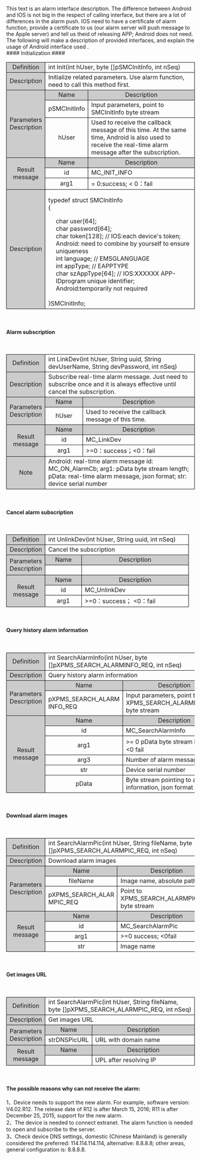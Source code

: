 <br/>

<div>
This text is an alarm interface description. The difference between Android and IOS is not big in the respect of calling interface, but there are a lot of differences in the alarm push. IOS need to have a certificate of alarm function, provide a certificate to us (our alarm server will push message to the Apple server) and tell us theid of releasing APP; Android does not need. The following will make a description of provided interfaces, and explain the usage of Android interface used .
</div>
#### Initialization ####
<br/>

<style>
	table{
		border-collapse:collapse;
		width:100%;
	}
	table tr td{
		border:1px solid #000;
	}
</style>
<table >
<tr><td style="background-color:#ccc;text-align:center;width:35px;">Definition
</td><td colspan="2">int Init(int hUser, byte []pSMCInitInfo,  int nSeq)</td></tr>
<tr><td style="background-color:#ccc;text-align:center">Description
</td><td colspan="2">Initialize related parameters. Use alarm function, need to call this method first.</td></tr>
<tr><td rowspan="3" style="background-color:#ccc;text-align:center">Parameters<br/>Description</td><td style="background-color:#ccc;text-align:center;width:20%;">Name</td><td style="background-color:#ccc;text-align:center">Description
</td></tr>
<tr><td style="text-align:center">pSMCInitInfo</td>
<td>Input parameters, point to SMCInitInfo byte stream
</td></tr>
<tr><td style="text-align:center">hUser</td>
<td>Used to receive the callback message of this time. At the same time, Android is also used to receive the real-time alarm message after the subscription.
</td></tr>
<tr><td rowspan="3" style="background-color:#ccc;text-align:center">Result <br/>message
</td><td style="background-color:#ccc;text-align:center;width:20%;">Name</td><td style="background-color:#ccc;text-align:center;">Description
</td></tr>
<tr><td style="text-align:center">id</td>
<td>MC_INIT_INFO </td></tr>
<tr><td style="text-align:center">arg1
</td><td>= 0:success; < 0：fail</td></tr>
<tr><td style="background-color:#ccc;text-align:center;">Description
</td>
<td colspan="2">

typedef struct SMCInitInfo<br/>
{<br/>
<div style="margin-left:20px;">
    char user[64];<br/>
    char password[64];<br/>
    char token[128];       // IOS:each device's token; Android: need to combine by yourself to ensure uniqueness<br/>
    int language;         //   EMSGLANGUAGE<br/>
    int appType;          //   EAPPTYPE<br/>
    char szAppType[64];   // IOS:XXXXXX APP-IDprogram unique identifier; Android:temporarily not required<br/><br/>
</div>
}SMCInitInfo;<br/>
</td></tr>
</table>
<br/>

#### Alarm subscription ####
<br/>

<table >
<tr><td style="background-color:#ccc;text-align:center;width:35px;">Definition
</td><td colspan="2">int LinkDev(int hUser, String uuid, String   devUserName, String devPassword, int nSeq)</td></tr>
<tr><td style="background-color:#ccc;text-align:center">Description
</td><td colspan="2">Subscribe real-time alarm message. Just need to subscribe once and it is always effective until cancel the subscription.</td></tr>
<tr><td rowspan="2" style="background-color:#ccc;text-align:center">Parameters<br/>Description</td><td style="background-color:#ccc;text-align:center;width:20%;">Name</td><td style="background-color:#ccc;text-align:center">Description
</td></tr>
<tr><td style="text-align:center">hUser</td>
<td>Used to receive the callback message of this time.</td></tr>
<tr><td rowspan="3" style="background-color:#ccc;text-align:center">Result <br/>message
</td><td style="background-color:#ccc;text-align:center;width:20%;">Name</td><td style="background-color:#ccc;text-align:center;">Description
</td></tr>
<tr><td style="text-align:center">id</td>
<td>MC_LinkDev</td></tr>
<tr><td style="text-align:center">arg1
</td><td>>=0：success；<0：fail
</td></tr>
<tr><td style="background-color:#ccc;text-align:center">Note
</td><td colspan="2">Android: real-time alarm message id: MC_ON_AlarmCb;  arg1: pData byte stream length; pData: real-time alarm message, json format; str: device serial number <br/>
</td></tr>
</table>
<br/>

#### Cancel alarm subscription ####
<br/>

<table >
<tr><td style="background-color:#ccc;text-align:center;width:35px;">Definition
</td><td colspan="2">int UnlinkDev(int hUser, String uuid, int   nSeq)</td></tr>
<tr><td style="background-color:#ccc;text-align:center">Description
</td><td colspan="2">Cancel the subscription</td></tr>
<tr><td rowspan="2" style="background-color:#ccc;text-align:center">Parameters<br/>Description</td><td style="background-color:#ccc;text-align:center;width:20%;">Name</td><td style="background-color:#ccc;text-align:center">Description
</td></tr>
<tr><td style="text-align:center">&#160</td><td>&#160</td></tr>
<tr><td rowspan="3" style="background-color:#ccc;text-align:center">Result <br/>message
</td><td style="background-color:#ccc;text-align:center;width:20%;">Name</td><td style="background-color:#ccc;text-align:center;">Description
</td></tr>
<tr><td style="text-align:center">id</td>
<td>MC_UnlinkDev</td></tr>
<tr><td style="text-align:center">arg1
</td><td>>=0：success； <0：fail</td></tr>
</table>
<br/>

#### Query history alarm information ####
<br/>

<table >
<tr><td style="background-color:#ccc;text-align:center;width:35px;">Definition
</td><td colspan="2">int SearchAlarmInfo(int hUser,  byte []pXPMS_SEARCH_ALARMINFO_REQ,  int nSeq)</td></tr>
<tr><td style="background-color:#ccc;text-align:center">Description
</td><td colspan="2">Query history alarm information</td></tr>
<tr><td rowspan="2" style="background-color:#ccc;text-align:center">Parameters<br/>Description</td><td style="background-color:#ccc;text-align:center;width:20%;">Name</td><td style="background-color:#ccc;text-align:center">Description
</td></tr>
<tr><td>pXPMS_SEARCH_ALARM<br/>INFO_REQ</td>
<td>Input parameters, point to XPMS_SEARCH_ALARMINFO_REQ byte stream</td></tr>
<tr><td rowspan="6" style="background-color:#ccc;text-align:center">Result <br/>message
</td><td style="background-color:#ccc;text-align:center;width:20%;">Name</td><td style="background-color:#ccc;text-align:center;">Description
</td></tr>
<tr><td style="text-align:center">id</td>
<td>MC_SearchAlarmInfo</td></tr>
<tr><td style="text-align:center">arg1
</td><td>>= 0  pData byte stream length；<0 fail</td></tr>
<tr><td style="text-align:center">arg3
</td><td>Number of alarm messages</td></tr>
<tr><td style="text-align:center">str
</td><td>Device serial number</td></tr>
<tr><td style="text-align:center">pData
</td><td>Byte stream pointing to alarm information, json format</td></tr>
</table>
<br/>

#### Download alarm images ####
<br/>

<table >
<tr><td style="background-color:#ccc;text-align:center;width:35px;">Definition
</td><td colspan="2">int SearchAlarmPic(int hUser,  String fileName, byte   []pXPMS_SEARCH_ALARMPIC_REQ,  int nSeq)</td></tr>
<tr><td style="background-color:#ccc;text-align:center">Description
</td><td colspan="2">Download alarm images</td></tr>
<tr><td rowspan="3" style="background-color:#ccc;text-align:center">Parameters<br/>Description</td><td style="background-color:#ccc;text-align:center;width:20%;">Name</td><td style="background-color:#ccc;text-align:center">Description
</td></tr>
<tr><td style="text-align:center">fileName</td><td>Image name, absolute path
</td></tr>
<tr><td>pXPMS_SEARCH_ALAR<br/>MPIC_REQ</td>
<td>Point to XPMS_SEARCH_ALARMPIC_REQ byte stream</td></tr>
<tr><td rowspan="4" style="background-color:#ccc;text-align:center">Result <br/>message
</td><td style="background-color:#ccc;text-align:center;width:20%;">Name</td><td style="background-color:#ccc;text-align:center;">Description
</td></tr>
<tr><td style="text-align:center">id</td>
<td>MC_SearchAlarmPic</td></tr>
<tr><td style="text-align:center">arg1
</td><td>>=0 success; <0fail</td></tr>
<tr><td style="text-align:center">str</td>
<td>Image name</td></tr>
</table>
<br/>

#### Get images URL ####
<br/>

<table >
<tr><td style="background-color:#ccc;text-align:center;width:35px;">Definition
</td><td colspan="2">int SearchAlarmPic(int hUser,  String fileName, byte []pXPMS_SEARCH_ALARMPIC_REQ,  int nSeq)</td></tr>
<tr><td style="background-color:#ccc;text-align:center">Description
</td><td colspan="2">Get images URL</td></tr>
<tr><td rowspan="2" style="background-color:#ccc;text-align:center">Parameters<br/>Description</td><td style="background-color:#ccc;text-align:center;width:20%;">Name</td><td style="background-color:#ccc;text-align:center">Description
</td></tr>
<tr><td style="text-align:center">strDNSPicURL</td>
<td>URL with domain name</td></tr>
<tr><td rowspan="2" style="background-color:#ccc;text-align:center">Result <br/>message
</td><td style="background-color:#ccc;text-align:center;width:20%;">Name</td><td style="background-color:#ccc;text-align:center;">Description
</td></tr>
<tr><td style="text-align:center"> </td>
<td>UPL after resolving IP</td></tr>
</table>
<br/>

#### The possible reasons why can not receive the alarm: ####
1、Device needs to support the new alarm. For example, software version: V4.02.R12. The release date of R12 is after March 15, 2016; R11 is after December 25, 2015, support for the new alarm.<br/>
2、The device is needed to connect extranet. The alarm function is needed to open and subscribe to the server.<br/>
3、Check device DNS settings, domestic (Chinese Mainland) is generally considered the preferred: 114.114.114.114, alternative: 8.8.8.8; other areas, general configuration is: 8.8.8.8.



